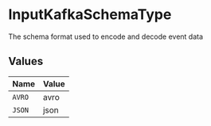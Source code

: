 # InputKafkaSchemaType

The schema format used to encode and decode event data


## Values

| Name   | Value  |
| ------ | ------ |
| `AVRO` | avro   |
| `JSON` | json   |